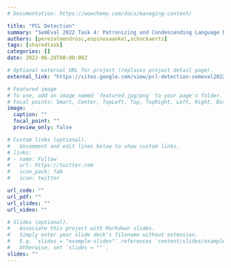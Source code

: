 ```yaml
---
# Documentation: https://wowchemy.com/docs/managing-content/

title: "PCL Detection"
summary: "SemEval 2022 Task 4: Patronizing and Condescending Language Detection"
authors: [perezalmendrosc,espinosaankel,schockaerts]
tags: [sharedtask]
categories: []
date: 2022-06-28T00:00:00Z

# Optional external URL for project (replaces project detail page).
external_link: "https://sites.google.com/view/pcl-detection-semeval2022"

# Featured image
# To use, add an image named `featured.jpg/png` to your page's folder.
# Focal points: Smart, Center, TopLeft, Top, TopRight, Left, Right, BottomLeft, Bottom, BottomRight.
image:
  caption: ""
  focal_point: ""
  preview_only: false

# Custom links (optional).
#   Uncomment and edit lines below to show custom links.
# links:
# - name: Follow
#   url: https://twitter.com
#   icon_pack: fab
#   icon: twitter

url_code: ""
url_pdf: ""
url_slides: ""
url_video: ""

# Slides (optional).
#   Associate this project with Markdown slides.
#   Simply enter your slide deck's filename without extension.
#   E.g. `slides = "example-slides"` references `content/slides/example-slides.md`.
#   Otherwise, set `slides = ""`.
slides: ""
---
```

